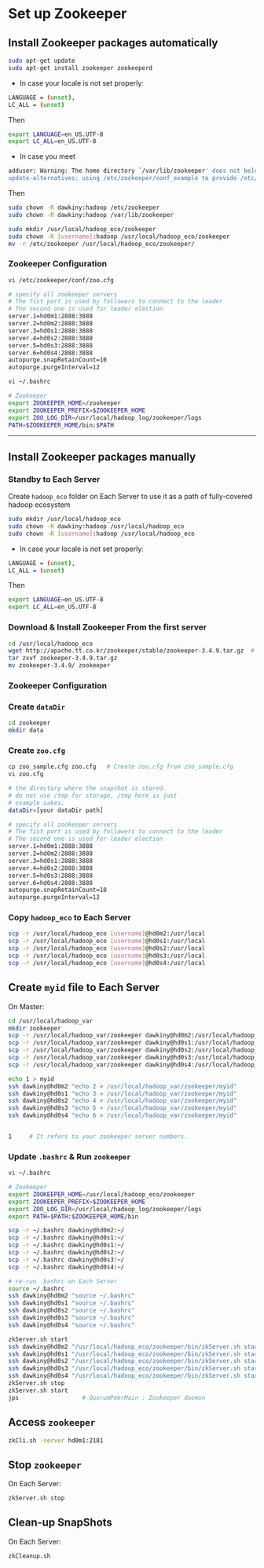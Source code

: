# Set up Zookeeper

## Install Zookeeper packages automatically
```sh
sudo apt-get update
sudo apt-get install zookeeper zookeeperd
```


* In case your locale is not set properly:
```sh
LANGUAGE = (unset),
LC_ALL = (unset)
```
Then
```sh
export LANGUAGE=en_US.UTF-8
export LC_ALL=en_US.UTF-8
```


* In case you meet
```sh
adduser: Warning: The home directory `/var/lib/zookeeper' does not belong to the user you are currently creating.
update-alternatives: using /etc/zookeeper/conf_example to provide /etc/zookeeper/conf (zookeeper-conf) in auto mode
```
Then
```sh
sudo chown -R dawkiny:hadoop /etc/zookeeper
sudo chown -R dawkiny:hadoop /var/lib/zookeeper

sudo mkdir /usr/local/hadoop_eco/zookeeper
sudo chown -R [username]:hadoop /usr/local/hadoop_eco/zookeeper
mv -r /etc/zookeeper /usr/local/hadoop_eco/zookeeper/
```


### Zookeeper Configuration
```sh
vi /etc/zookeeper/conf/zoo.cfg
```

```sh
# specify all zookeeper servers
# The fist port is used by followers to connect to the leader
# The second one is used for leader election
server.1=hd0m1:2888:3888
server.2=hd0m2:2888:3888
server.3=hd0s1:2888:3888
server.4=hd0s2:2888:3888
server.5=hd0s3:2888:3888
server.6=hd0s4:2888:3888
autopurge.snapRetainCount=10
autopurge.purgeInterval=12
```

```sh
vi ~/.bashrc
```

```sh
# Zookeeper
export ZOOKEEPER_HOME=/zookeeper
export ZOOKEEPER_PREFIX=$ZOOKEEPER_HOME
export ZOO_LOG_DIR=/usr/local/hadoop_log/zookeeper/logs
PATH=$ZOOKEEPER_HOME/bin:$PATH
```




---
## Install Zookeeper packages manually

### Standby to Each Server

Create ```hadoop_eco``` folder on Each Server to use it as a path of fully-covered hadoop ecosystem
```sh
sudo mkdir /usr/local/hadoop_eco
sudo chown -R dawkiny:hadoop /usr/local/hadoop_eco
sudo chown -R [username]:hadoop /usr/local/hadoop_eco
```

* In case your locale is not set properly:
```sh
LANGUAGE = (unset),
LC_ALL = (unset)
```
Then
```sh
export LANGUAGE=en_US.UTF-8
export LC_ALL=en_US.UTF-8
```

### Download & Install Zookeeper From the first server

```sh
cd /usr/local/hadoop_eco
wget http://apache.tt.co.kr/zookeeper/stable/zookeeper-3.4.9.tar.gz  # Check first http://apache.tt.co.kr/zookeeper/stable/
tar zxvf zookeeper-3.4.9.tar.gz
mv zookeeper-3.4.9/ zookeeper
```

### Zookeeper Configuration

### Create ```dataDir```
```sh
cd zookeeper
mkdir data
```

### Create ```zoo.cfg```
```sh
cp zoo_sample.cfg zoo.cfg   # Create zoo.cfg from zoo_sample.cfg
vi zoo.cfg
```


```sh
# the directory where the snapshot is stored.
# do not use /tmp for storage, /tmp here is just 
# example sakes.
dataDir=[your dataDir path]

# specify all zookeeper servers
# The fist port is used by followers to connect to the leader
# The second one is used for leader election
server.1=hd0m1:2888:3888
server.2=hd0m2:2888:3888
server.3=hd0s1:2888:3888
server.4=hd0s2:2888:3888
server.5=hd0s3:2888:3888
server.6=hd0s4:2888:3888
autopurge.snapRetainCount=10
autopurge.purgeInterval=12
```


### Copy ```hadoop_eco``` to Each Server

```sh 
scp -r /usr/local/hadoop_eco [username]@hd0m2:/usr/local
scp -r /usr/local/hadoop_eco [username]@hd0s1:/usr/local
scp -r /usr/local/hadoop_eco [username]@hd0s2:/usr/local
scp -r /usr/local/hadoop_eco [username]@hd0s3:/usr/local
scp -r /usr/local/hadoop_eco [username]@hd0s4:/usr/local
```
## Create ```myid``` file to Each Server

On Master:
```sh
cd /usr/local/hadoop_var
mkdir zookeeper
scp -r /usr/local/hadoop_var/zookeeper dawkiny@hd0m2:/usr/local/hadoop_var
scp -r /usr/local/hadoop_var/zookeeper dawkiny@hd0s1:/usr/local/hadoop_var
scp -r /usr/local/hadoop_var/zookeeper dawkiny@hd0s2:/usr/local/hadoop_var
scp -r /usr/local/hadoop_var/zookeeper dawkiny@hd0s3:/usr/local/hadoop_var
scp -r /usr/local/hadoop_var/zookeeper dawkiny@hd0s4:/usr/local/hadoop_var

echo 1 > myid
ssh dawkiny@hd0m2 "echo 2 > /usr/local/hadoop_var/zookeeper/myid"
ssh dawkiny@hd0s1 "echo 3 > /usr/local/hadoop_var/zookeeper/myid"
ssh dawkiny@hd0s2 "echo 4 > /usr/local/hadoop_var/zookeeper/myid"
ssh dawkiny@hd0s3 "echo 5 > /usr/local/hadoop_var/zookeeper/myid"
ssh dawkiny@hd0s4 "echo 6 > /usr/local/hadoop_var/zookeeper/myid"


1     # It refers to your zookeeper server numbers.
```


### Update ```.bashrc``` & Run ```zookeeper```

```sh
vi ~/.bashrc
```

```sh
# Zookeeper
export ZOOKEEPER_HOME=/usr/local/hadoop_eco/zookeeper
export ZOOKEEPER_PREFIX=$ZOOKEEPER_HOME
export ZOO_LOG_DIR=/usr/local/hadoop_log/zookeeper/logs
export PATH=$PATH:$ZOOKEEPER_HOME/bin
```

```sh
scp -r ~/.bashrc dawkiny@hd0m2:~/
scp -r ~/.bashrc dawkiny@hd0s1:~/
scp -r ~/.bashrc dawkiny@hd0s1:~/
scp -r ~/.bashrc dawkiny@hd0s2:~/
scp -r ~/.bashrc dawkiny@hd0s3:~/
scp -r ~/.bashrc dawkiny@hd0s4:~/

# re-run .bashrc on Each Server
source ~/.bashrc
ssh dawkiny@hd0m2 "source ~/.bashrc"
ssh dawkiny@hd0s1 "source ~/.bashrc"
ssh dawkiny@hd0s2 "source ~/.bashrc"
ssh dawkiny@hd0s3 "source ~/.bashrc"
ssh dawkiny@hd0s4 "source ~/.bashrc"

zkServer.sh start
ssh dawkiny@hd0m2 "/usr/local/hadoop_eco/zookeeper/bin/zkServer.sh start"    
ssh dawkiny@hd0s1 "/usr/local/hadoop_eco/zookeeper/bin/zkServer.sh start" 
ssh dawkiny@hd0s2 "/usr/local/hadoop_eco/zookeeper/bin/zkServer.sh start" 
ssh dawkiny@hd0s3 "/usr/local/hadoop_eco/zookeeper/bin/zkServer.sh start" 
ssh dawkiny@hd0s4 "/usr/local/hadoop_eco/zookeeper/bin/zkServer.sh start" 
zkServer.sh stop
zkServer.sh start
jps                  # QuorumPeerMain : Zookeeper daemon
```


## Access ```zookeeper``` 

```sh
zkCli.sh -server hd0m1:2181
```

## Stop ```zookeeper```

On Each Server:
```sh
zkServer.sh stop
```

## Clean-up SnapShots

On Each Server:
```sh
zkCleanup.sh
```
